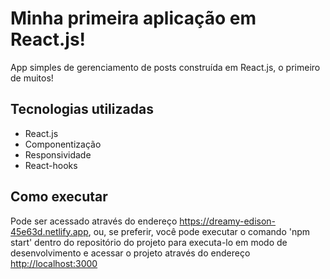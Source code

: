 # Minha primeira aplicação em React.js!

App simples de gerenciamento de posts construída em React.js, o primeiro de muitos!

## Tecnologias utilizadas
<ul> 
  <li> React.js </li>
  <li> Componentização </li>
  <li> Responsividade</li>
  <li> React-hooks </li>
  </ul>
  
## Como executar

Pode ser acessado através do endereço https://dreamy-edison-45e63d.netlify.app, 
ou, se preferir, você pode executar o comando 'npm start' dentro do repositório do projeto para executa-lo em modo de desenvolvimento e acessar o projeto através do endereço [http://localhost:3000](http://localhost:3000)

